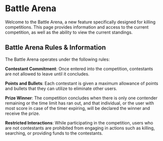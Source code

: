 # Battle Arena
Welcome to the Battle Arena, a new feature specifically designed for killing competitions. This page provides information and access to the current competition, as well as the ability to view the current standings.

## Battle Arena Rules & Information
The Battle Arena operates under the following rules:

**Contestant Commitment**: Once entered into the competition, contestants are not allowed to leave until it concludes.

**Points and Bullets**: Each contestant is given a maximum allowance of points and bullets that they can utilize to eliminate other users.

**Prize Winner**: The competition concludes when there is only one contender remaining or the time limit has ran out, and that individual, or the user with most score in case of the timer expiring, will be declared the winner and receive the prize.

**Restricted Interactions**: While participating in the competition, users who are not contestants are prohibited from engaging in actions such as killing, searching, or providing funds to the contestants.
